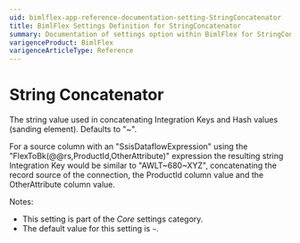 ```yaml
---
uid: bimlflex-app-reference-documentation-setting-StringConcatenator
title: BimlFlex Settings Definition for StringConcatenator
summary: Documentation of settings option within BimlFlex for StringConcatenator
varigenceProduct: BimlFlex
varigenceArticleType: Reference
---
```


# String Concatenator

The string value used in concatenating Integration Keys and Hash values (sanding element). Defaults to "~".

For a source column with an "SsisDataflowExpression" using the "FlexToBk(@@rs,ProductId,OtherAttribute)" expression the resulting string Integration Key would be similar to "AWLT~680~XYZ", concatenating the record source of the connection, the ProductId column value and the OtherAttribute column value.

Notes:

* This setting is part of the *Core* settings category.
* The default value for this setting is `~`.
